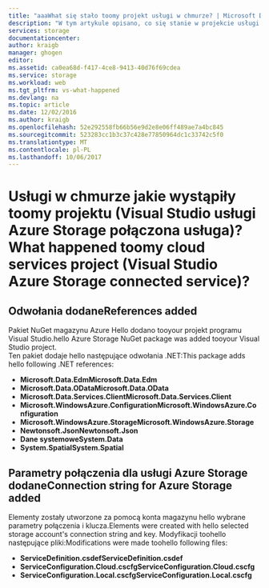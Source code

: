 ```yaml
---
title: "aaaWhat się stało toomy projekt usługi w chmurze? | Microsoft Docs"
description: "W tym artykule opisano, co się stanie w projekcie usługi w chmurze po łączenie tooan kontem magazynu platformy Azure przy użyciu programu Visual Studio połączenia usługi"
services: storage
documentationcenter: 
author: kraigb
manager: ghogen
editor: 
ms.assetid: ca0ea68d-f417-4ce8-9413-40d76f69cdea
ms.service: storage
ms.workload: web
ms.tgt_pltfrm: vs-what-happened
ms.devlang: na
ms.topic: article
ms.date: 12/02/2016
ms.author: kraigb
ms.openlocfilehash: 52e292558fb66b56e9d2e8e06ff489ae7a4bc845
ms.sourcegitcommit: 523283cc1b3c37c428e77850964dc1c33742c5f0
ms.translationtype: MT
ms.contentlocale: pl-PL
ms.lasthandoff: 10/06/2017
---
```

# <a name="what-happened-toomy-cloud-services-project-visual-studio-azure-storage-connected-service"></a><span data-ttu-id="3e770-104">Usługi w chmurze jakie wystąpiły toomy projektu (Visual Studio usługi Azure Storage połączona usługa)?</span><span class="sxs-lookup"><span data-stu-id="3e770-104">What happened toomy cloud services project (Visual Studio Azure Storage connected service)?</span></span>
## <a name="references-added"></a><span data-ttu-id="3e770-105">Odwołania dodane</span><span class="sxs-lookup"><span data-stu-id="3e770-105">References added</span></span>
<span data-ttu-id="3e770-106">Pakiet NuGet magazynu Azure Hello dodano tooyour projekt programu Visual Studio.</span><span class="sxs-lookup"><span data-stu-id="3e770-106">hello Azure Storage NuGet package was added tooyour Visual Studio project.</span></span>  
<span data-ttu-id="3e770-107">Ten pakiet dodaje hello następujące odwołania .NET:</span><span class="sxs-lookup"><span data-stu-id="3e770-107">This package adds hello following .NET references:</span></span>

* <span data-ttu-id="3e770-108">**Microsoft.Data.Edm**</span><span class="sxs-lookup"><span data-stu-id="3e770-108">**Microsoft.Data.Edm**</span></span>
* <span data-ttu-id="3e770-109">**Microsoft.Data.OData**</span><span class="sxs-lookup"><span data-stu-id="3e770-109">**Microsoft.Data.OData**</span></span>
* <span data-ttu-id="3e770-110">**Microsoft.Data.Services.Client**</span><span class="sxs-lookup"><span data-stu-id="3e770-110">**Microsoft.Data.Services.Client**</span></span>
* <span data-ttu-id="3e770-111">**Microsoft.WindowsAzure.Configuration**</span><span class="sxs-lookup"><span data-stu-id="3e770-111">**Microsoft.WindowsAzure.Configuration**</span></span>
* <span data-ttu-id="3e770-112">**Microsoft.WindowsAzure.Storage**</span><span class="sxs-lookup"><span data-stu-id="3e770-112">**Microsoft.WindowsAzure.Storage**</span></span>
* <span data-ttu-id="3e770-113">**Newtonsoft.Json**</span><span class="sxs-lookup"><span data-stu-id="3e770-113">**Newtonsoft.Json**</span></span>
* <span data-ttu-id="3e770-114">**Dane systemowe**</span><span class="sxs-lookup"><span data-stu-id="3e770-114">**System.Data**</span></span>
* <span data-ttu-id="3e770-115">**System.Spatial**</span><span class="sxs-lookup"><span data-stu-id="3e770-115">**System.Spatial**</span></span>

## <a name="connection-string-for-azure-storage-added"></a><span data-ttu-id="3e770-116">Parametry połączenia dla usługi Azure Storage dodane</span><span class="sxs-lookup"><span data-stu-id="3e770-116">Connection string for Azure Storage added</span></span>
<span data-ttu-id="3e770-117">Elementy zostały utworzone za pomocą konta magazynu hello wybrane parametry połączenia i klucza.</span><span class="sxs-lookup"><span data-stu-id="3e770-117">Elements were created with hello selected storage account's connection string and key.</span></span> <span data-ttu-id="3e770-118">Modyfikacji toohello następujące pliki:</span><span class="sxs-lookup"><span data-stu-id="3e770-118">Modifications were made toohello following files:</span></span>

* <span data-ttu-id="3e770-119">**ServiceDefinition.csdef**</span><span class="sxs-lookup"><span data-stu-id="3e770-119">**ServiceDefinition.csdef**</span></span>
* <span data-ttu-id="3e770-120">**ServiceConfiguration.Cloud.cscfg**</span><span class="sxs-lookup"><span data-stu-id="3e770-120">**ServiceConfiguration.Cloud.cscfg**</span></span>
* <span data-ttu-id="3e770-121">**ServiceConfiguration.Local.cscfg**</span><span class="sxs-lookup"><span data-stu-id="3e770-121">**ServiceConfiguration.Local.cscfg**</span></span>

